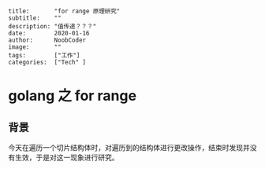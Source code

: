 ```
title:       "for range 原理研究"
subtitle:    ""
description: "值传递？？？"
date:        2020-01-16
author:      NoobCoder
image:       ""
tags:        ["工作"]
categories:  ["Tech" ]
```



# golang 之 for range

## 背景

今天在遍历一个切片结构体时，对遍历到的结构体进行更改操作，结束时发现并没有生效，于是对这一现象进行研究。

